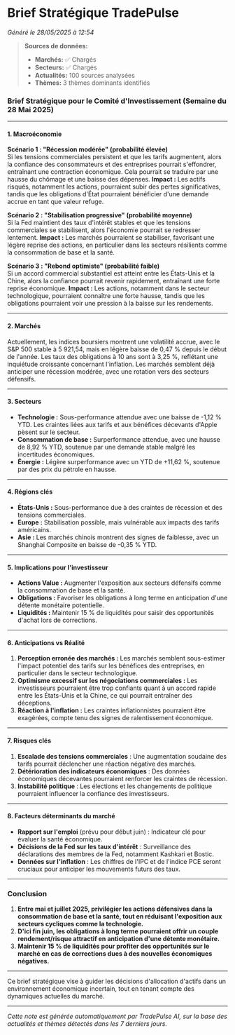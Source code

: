 # Brief Stratégique TradePulse

*Généré le 28/05/2025 à 12:54*

> **Sources de données:**
> - **Marchés:** ✅ Chargés
> - **Secteurs:** ✅ Chargés
> - **Actualités:** 100 sources analysées
> - **Thèmes:** 3 thèmes dominants identifiés

### Brief Stratégique pour le Comité d'Investissement (Semaine du 28 Mai 2025)

---

#### 1. **Macroéconomie**

**Scénario 1 : "Récession modérée" (probabilité élevée)**  
Si les tensions commerciales persistent et que les tarifs augmentent, alors la confiance des consommateurs et des entreprises pourrait s'effondrer, entraînant une contraction économique. Cela pourrait se traduire par une hausse du chômage et une baisse des dépenses. **Impact :** Les actifs risqués, notamment les actions, pourraient subir des pertes significatives, tandis que les obligations d'État pourraient bénéficier d'une demande accrue en tant que valeur refuge.

**Scénario 2 : "Stabilisation progressive" (probabilité moyenne)**  
Si la Fed maintient des taux d'intérêt stables et que les tensions commerciales se stabilisent, alors l'économie pourrait se redresser lentement. **Impact :** Les marchés pourraient se stabiliser, favorisant une légère reprise des actions, en particulier dans les secteurs résilients comme la consommation de base et la santé.

**Scénario 3 : "Rebond optimiste" (probabilité faible)**  
Si un accord commercial substantiel est atteint entre les États-Unis et la Chine, alors la confiance pourrait revenir rapidement, entraînant une forte reprise économique. **Impact :** Les actions, notamment dans le secteur technologique, pourraient connaître une forte hausse, tandis que les obligations pourraient voir une pression à la baisse sur les rendements.

---

#### 2. **Marchés**

Actuellement, les indices boursiers montrent une volatilité accrue, avec le S&P 500 stable à 5 921,54, mais en légère baisse de 0,47 % depuis le début de l'année. Les taux des obligations à 10 ans sont à 3,25 %, reflétant une inquiétude croissante concernant l'inflation. Les marchés semblent déjà anticiper une récession modérée, avec une rotation vers des secteurs défensifs.

---

#### 3. **Secteurs**

- **Technologie :** Sous-performance attendue avec une baisse de -1,12 % YTD. Les craintes liées aux tarifs et aux bénéfices décevants d'Apple pèsent sur le secteur.
- **Consommation de base :** Surperformance attendue, avec une hausse de 8,92 % YTD, soutenue par une demande stable malgré les incertitudes économiques.
- **Énergie :** Légère surperformance avec un YTD de +11,62 %, soutenue par des prix du pétrole en hausse.

---

#### 4. **Régions clés**

- **États-Unis :** Sous-performance due à des craintes de récession et des tensions commerciales.
- **Europe :** Stabilisation possible, mais vulnérable aux impacts des tarifs américains.
- **Asie :** Les marchés chinois montrent des signes de faiblesse, avec un Shanghai Composite en baisse de -0,35 % YTD.

---

#### 5. **Implications pour l'investisseur**

- **Actions Value :** Augmenter l'exposition aux secteurs défensifs comme la consommation de base et la santé.
- **Obligations :** Favoriser les obligations à long terme en anticipation d'une détente monétaire potentielle.
- **Liquidités :** Maintenir 15 % de liquidités pour saisir des opportunités d'achat lors de corrections.

---

#### 6. **Anticipations vs Réalité**

1. **Perception erronée des marchés :** Les marchés semblent sous-estimer l'impact potentiel des tarifs sur les bénéfices des entreprises, en particulier dans le secteur technologique.
2. **Optimisme excessif sur les négociations commerciales :** Les investisseurs pourraient être trop confiants quant à un accord rapide entre les États-Unis et la Chine, ce qui pourrait entraîner des déceptions.
3. **Réaction à l'inflation :** Les craintes inflationnistes pourraient être exagérées, compte tenu des signes de ralentissement économique.

---

#### 7. **Risques clés**

1. **Escalade des tensions commerciales** : Une augmentation soudaine des tarifs pourrait déclencher une réaction négative des marchés.
2. **Détérioration des indicateurs économiques** : Des données économiques décevantes pourraient renforcer les craintes de récession.
3. **Instabilité politique** : Les élections et les changements de politique pourraient influencer la confiance des investisseurs.

---

#### 8. **Facteurs déterminants du marché**

- **Rapport sur l'emploi** (prévu pour début juin) : Indicateur clé pour évaluer la santé économique.
- **Décisions de la Fed sur les taux d'intérêt** : Surveillance des déclarations des membres de la Fed, notamment Kashkari et Bostic.
- **Données sur l'inflation** : Les chiffres de l'IPC et de l'indice PCE seront cruciaux pour anticiper les mouvements futurs des taux.

---

### Conclusion

1. **Entre mai et juillet 2025, privilégier les actions défensives dans la consommation de base et la santé, tout en réduisant l'exposition aux secteurs cycliques comme la technologie.**
2. **D'ici fin juin, les obligations à long terme pourraient offrir un couple rendement/risque attractif en anticipation d'une détente monétaire.**
3. **Maintenir 15 % de liquidités pour profiter des opportunités sur le marché en cas de corrections dues à des nouvelles économiques négatives.**

--- 

Ce brief stratégique vise à guider les décisions d'allocation d'actifs dans un environnement économique incertain, tout en tenant compte des dynamiques actuelles du marché.

---

*Cette note est générée automatiquement par TradePulse AI, sur la base des actualités et thèmes détectés dans les 7 derniers jours.*
